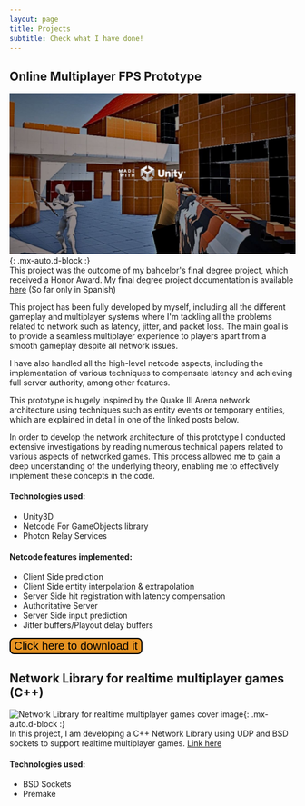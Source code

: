 ```yaml
---
layout: page
title: Projects
subtitle: Check what I have done!
---
```


## Online Multiplayer FPS Prototype
![Online Multiplayer FPS Prototype cover image](/assets/img/online-multiplayer-FPS-prototype-cover-image.JPG){: .mx-auto.d-block :}\
This project was the outcome of my bahcelor's final degree project, which received a Honor Award. My final degree project documentation is available [here](https://drive.google.com/drive/folders/16P-oHr5KmGAhIyj1V6s2CAYKn0FFZtFc?usp=drive_link "here") (So far only in Spanish)

This project has been fully developed by myself, including all the different gameplay and multiplayer systems where I'm tackling all the problems related to network such as latency, jitter, and packet loss. The main goal is to provide a seamless multiplayer experience to players apart from a smooth gameplay despite all network issues.

I have also handled all the high-level netcode aspects, including the implementation of various techniques to compensate latency and achieving full server authority, among other features.

This prototype is hugely inspired by the Quake III Arena network architecture using techniques such as entity events or temporary entities, which are explained in detail in one of the linked posts below.

In order to develop the network architecture of this prototype I conducted extensive investigations by reading numerous technical papers related to various aspects of networked games. This process allowed me to gain a deep understanding of the underlying theory, enabling me to effectively implement these concepts in the code.

#### Technologies used:
- Unity3D
- Netcode For GameObjects library
- Photon Relay Services

#### Netcode features implemented:
- Client Side prediction
- Client Side entity interpolation & extrapolation
- Server Side hit registration with latency compensation
- Authoritative Server
- Server Side input prediction
- Jitter buffers/Playout delay buffers

<button name="button" onclick="window.location.href = 'https://danieljimenezmorales.itch.io/online-multiplayer-fps-prototype';" style="border-radius: 8px; background-color: #E79322; border: 2px solid black; font-size: 20px">Click here to download it</button>

## Network Library for realtime multiplayer games (C++)
![Network Library for realtime multiplayer games cover image](https://opengraph.githubassets.com/1/DanielJimenezMorales/Network-Library){: .mx-auto.d-block :}\
In this project, I am developing a C++ Network Library using UDP and BSD sockets to support realtime multiplayer games. [Link here](https://github.com/DanielJimenezMorales/Network-Library "Link to repository")

#### Technologies used:
- BSD Sockets
- Premake